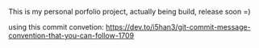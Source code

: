 This is my personal porfolio project, actually being build, release soon =)

using this commit convetion: https://dev.to/i5han3/git-commit-message-convention-that-you-can-follow-1709


